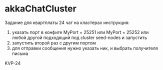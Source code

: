 # akkaChatCluster
Задание для квартплаты 24
чат на кластерах
инструкция: 
1) указать порт в конфиге MyPort = 25251 или MyPort = 25252 или любой другой подходящий под cluster seed-nodes и запустить
2) запустить второй раз с другим портом
3) для отправки сообщения нужно указать ник, и выбрать получителя письма

KVP-24
